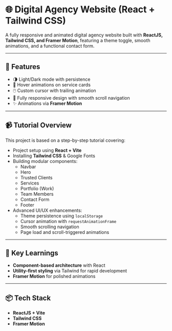 # 🌐 Digital Agency Website (React + Tailwind CSS)

A fully responsive and animated digital agency website built with **ReactJS, Tailwind CSS, and Framer Motion**, featuring a theme toggle, smooth animations, and a functional contact form.

---

## 🚀 Features
- 🌗 Light/Dark mode with persistence
- 🎨 Hover animations on service cards
- 🖱️ Custom cursor with trailing animation
- 📱 Fully responsive design with smooth scroll navigation
- ✨ Animations via **Framer Motion**

---

## 📹 Tutorial Overview
This project is based on a step-by-step tutorial covering:
- Project setup using **React + Vite**
- Installing **Tailwind CSS** & Google Fonts
- Building modular components:
  - Navbar
  - Hero
  - Trusted Clients
  - Services
  - Portfolio (Work)
  - Team Members
  - Contact Form
  - Footer
- Advanced UI/UX enhancements:
  - Theme persistence using `localStorage`
  - Cursor animation with `requestAnimationFrame`
  - Smooth scrolling navigation
  - Page load and scroll-triggered animations

---

## 🔑 Key Learnings
- **Component-based architecture** with React
- **Utility-first styling** via Tailwind for rapid development
- **Framer Motion** for polished animations


---

## 📦 Tech Stack
- **ReactJS + Vite**
- **Tailwind CSS**
- **Framer Motion**


